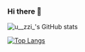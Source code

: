 ### Hi there 👋

<!--
**gitujin/gitujin** is a ✨ _special_ ✨ repository because its `README.md` (this file) appears on your GitHub profile.

Here are some ideas to get you started:

- 🔭 I’m currently working on ...
- 🌱 I’m currently learning ...
- 👯 I’m looking to collaborate on ...
- 🤔 I’m looking for help with ...
- 💬 Ask me about ...
- 📫 How to reach me: ...
- 😄 Pronouns: ...
- ⚡ Fun fact: ...
-->

![u__zzi_'s GitHub stats](https://github-readme-stats.vercel.app/api?username=gitujin&show_icons=true&theme=dracula)

[![Top Langs](https://github-readme-stats.vercel.app/api/top-langs/?username=gitujin&layout=compact)](https://github.com/anuraghazra/github-readme-stats)
